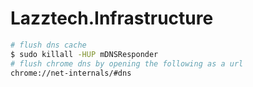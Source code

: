 # Lazztech.Infrastructure

```bash
# flush dns cache
$ sudo killall -HUP mDNSResponder
# flush chrome dns by opening the following as a url
chrome://net-internals/#dns
```